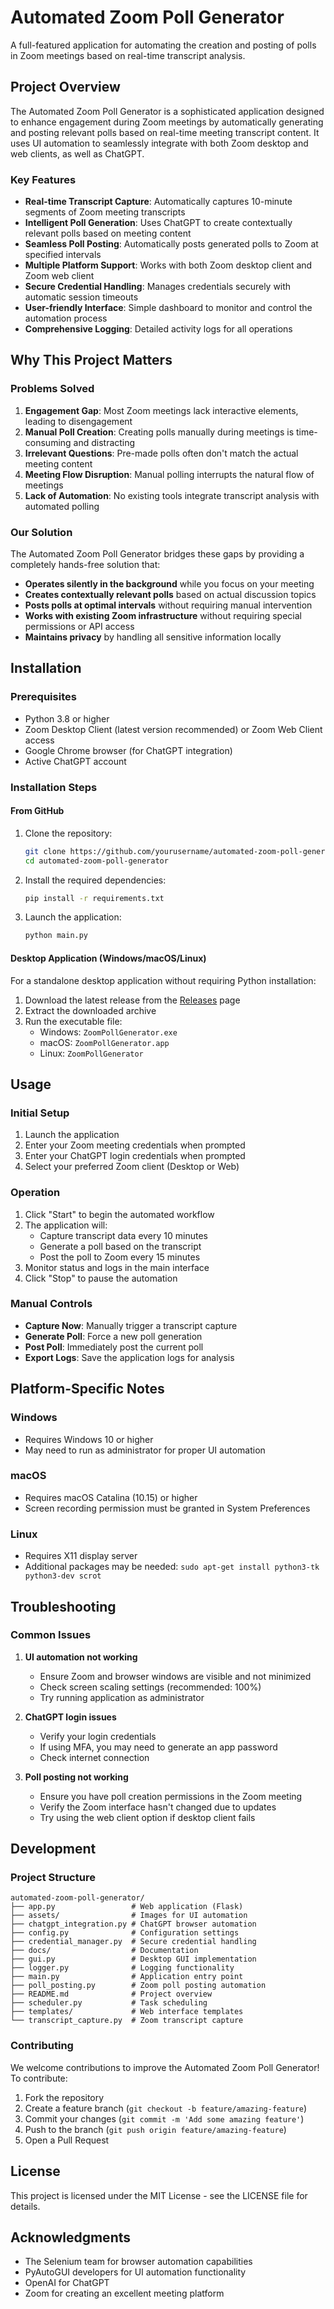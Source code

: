 # Automated Zoom Poll Generator

A full-featured application for automating the creation and posting of polls in Zoom meetings based on real-time transcript analysis.

## Project Overview

The Automated Zoom Poll Generator is a sophisticated application designed to enhance engagement during Zoom meetings by automatically generating and posting relevant polls based on real-time meeting transcript content. It uses UI automation to seamlessly integrate with both Zoom desktop and web clients, as well as ChatGPT.

### Key Features

- **Real-time Transcript Capture**: Automatically captures 10-minute segments of Zoom meeting transcripts
- **Intelligent Poll Generation**: Uses ChatGPT to create contextually relevant polls based on meeting content
- **Seamless Poll Posting**: Automatically posts generated polls to Zoom at specified intervals
- **Multiple Platform Support**: Works with both Zoom desktop client and Zoom web client
- **Secure Credential Handling**: Manages credentials securely with automatic session timeouts
- **User-friendly Interface**: Simple dashboard to monitor and control the automation process
- **Comprehensive Logging**: Detailed activity logs for all operations

## Why This Project Matters

### Problems Solved

1. **Engagement Gap**: Most Zoom meetings lack interactive elements, leading to disengagement
2. **Manual Poll Creation**: Creating polls manually during meetings is time-consuming and distracting
3. **Irrelevant Questions**: Pre-made polls often don't match the actual meeting content
4. **Meeting Flow Disruption**: Manual polling interrupts the natural flow of meetings
5. **Lack of Automation**: No existing tools integrate transcript analysis with automated polling

### Our Solution

The Automated Zoom Poll Generator bridges these gaps by providing a completely hands-free solution that:

- **Operates silently in the background** while you focus on your meeting
- **Creates contextually relevant polls** based on actual discussion topics
- **Posts polls at optimal intervals** without requiring manual intervention
- **Works with existing Zoom infrastructure** without requiring special permissions or API access
- **Maintains privacy** by handling all sensitive information locally

## Installation

### Prerequisites

- Python 3.8 or higher
- Zoom Desktop Client (latest version recommended) or Zoom Web Client access
- Google Chrome browser (for ChatGPT integration)
- Active ChatGPT account

### Installation Steps

#### From GitHub

1. Clone the repository:
   ```bash
   git clone https://github.com/yourusername/automated-zoom-poll-generator.git
   cd automated-zoom-poll-generator
   ```

2. Install the required dependencies:
   ```bash
   pip install -r requirements.txt
   ```

3. Launch the application:
   ```bash
   python main.py
   ```

#### Desktop Application (Windows/macOS/Linux)

For a standalone desktop application without requiring Python installation:

1. Download the latest release from the [Releases](https://github.com/yourusername/automated-zoom-poll-generator/releases) page
2. Extract the downloaded archive
3. Run the executable file:
   - Windows: `ZoomPollGenerator.exe`
   - macOS: `ZoomPollGenerator.app`
   - Linux: `ZoomPollGenerator`

## Usage

### Initial Setup

1. Launch the application
2. Enter your Zoom meeting credentials when prompted
3. Enter your ChatGPT login credentials when prompted
4. Select your preferred Zoom client (Desktop or Web)

### Operation

1. Click "Start" to begin the automated workflow
2. The application will:
   - Capture transcript data every 10 minutes
   - Generate a poll based on the transcript
   - Post the poll to Zoom every 15 minutes
3. Monitor status and logs in the main interface
4. Click "Stop" to pause the automation

### Manual Controls

- **Capture Now**: Manually trigger a transcript capture
- **Generate Poll**: Force a new poll generation
- **Post Poll**: Immediately post the current poll
- **Export Logs**: Save the application logs for analysis

## Platform-Specific Notes

### Windows

- Requires Windows 10 or higher
- May need to run as administrator for proper UI automation

### macOS

- Requires macOS Catalina (10.15) or higher
- Screen recording permission must be granted in System Preferences

### Linux

- Requires X11 display server
- Additional packages may be needed: `sudo apt-get install python3-tk python3-dev scrot`

## Troubleshooting

### Common Issues

1. **UI automation not working**
   - Ensure Zoom and browser windows are visible and not minimized
   - Check screen scaling settings (recommended: 100%)
   - Try running application as administrator

2. **ChatGPT login issues**
   - Verify your login credentials
   - If using MFA, you may need to generate an app password
   - Check internet connection

3. **Poll posting not working**
   - Ensure you have poll creation permissions in the Zoom meeting
   - Verify the Zoom interface hasn't changed due to updates
   - Try using the web client option if desktop client fails

## Development

### Project Structure

```
automated-zoom-poll-generator/
├── app.py                 # Web application (Flask)
├── assets/                # Images for UI automation
├── chatgpt_integration.py # ChatGPT browser automation
├── config.py              # Configuration settings
├── credential_manager.py  # Secure credential handling
├── docs/                  # Documentation
├── gui.py                 # Desktop GUI implementation
├── logger.py              # Logging functionality
├── main.py                # Application entry point
├── poll_posting.py        # Zoom poll posting automation
├── README.md              # Project overview
├── scheduler.py           # Task scheduling
├── templates/             # Web interface templates
└── transcript_capture.py  # Zoom transcript capture
```

### Contributing

We welcome contributions to improve the Automated Zoom Poll Generator! To contribute:

1. Fork the repository
2. Create a feature branch (`git checkout -b feature/amazing-feature`)
3. Commit your changes (`git commit -m 'Add some amazing feature'`)
4. Push to the branch (`git push origin feature/amazing-feature`)
5. Open a Pull Request

## License

This project is licensed under the MIT License - see the LICENSE file for details.

## Acknowledgments

- The Selenium team for browser automation capabilities
- PyAutoGUI developers for UI automation functionality
- OpenAI for ChatGPT
- Zoom for creating an excellent meeting platform